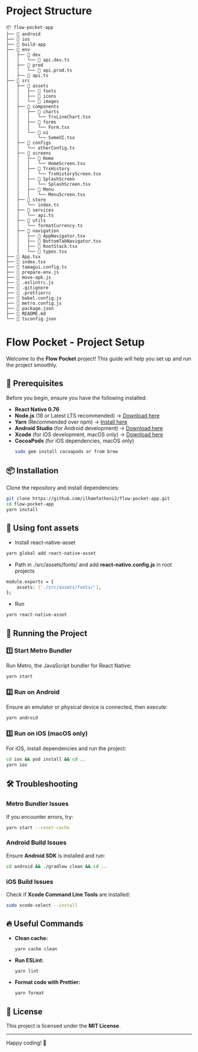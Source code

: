 # Project Structure
```
📦 flow-pocket-app
├── 📂 android
├── 📂 ios
├── 📂 build-app
├── 📂 env
│   ├── 📂 dev
│   │   └── 📂 api.dev.ts
│   ├── 📂 prod
│   │   └── 📂 api.prod.ts
│   ├── 📂 api.ts
├── 📂 src
│   ├── 📂 assets
│   │   ├── 📂 fonts
│   │   ├── 📂 icons
│   │   └── 📂 images
│   ├── 📂 components
│   │   ├── 📂 charts
│   │   │   └── TrxLineChart.tsx
│   │   ├── 📂 forms
│   │   │   └── Form.tsx
│   │   └── 📂 ui
│   │       └── SomeUI.tsx
│   ├── 📂 configs
│   │   └── otherConfig.ts
│   ├── 📂 screens
│   │   ├── 📂 Home
│   │   │   └── HomeScreen.tsx
│   │   ├── 📂 TrxHistory
│   │   │   └── TrxHistoryScreen.tsx
│   │   ├── 📂 SplashScreen
│   │   │   └── SplashScreen.tsx
│   │   ├── 📂 Menu
│   │   │   └── MenuScreen.tsx
│   ├── 📂 store
│   │   └── index.ts
│   ├── 📂 services
│   │   └── api.ts
│   ├── 📂 utils
│   │   └── formatCurrency.ts
│   ├── 📂 navigation
│   │   ├── 📂 AppNavigator.tsx
│   │   ├── 📂 BottomTabNavigator.tsx
│   │   ├── 📂 RootStack.tsx
│   │   └── 📂 types.tsx
├── 📜 App.tsx
├── 📜 index.tsx
├── 📜 tamagui.config.ts
├── 📜 prepare-env.js
├── 📜 move-apk.js
├── 📜 .eslintrc.js
├── 📜 .gitignore
├── 📜 .prettierrc
├── 📜 babel.config.js
├── 📜 metro.config.js
├── 📜 package.json
├── 📜 README.md
└── 📜 tsconfig.json
```
# Flow Pocket - Project Setup

Welcome to the **Flow Pocket** project! This guide will help you set up and run the project smoothly.

## 🚀 Prerequisites
Before you begin, ensure you have the following installed:
- **React Native 0.76**
- **Node.js** (18 or Latest LTS recommended) → [Download here](https://nodejs.org/)
- **Yarn** (Recommended over npm) → [Install here](https://yarnpkg.com/)
- **Android Studio** (for Android development) → [Download here](https://developer.android.com/studio)
- **Xcode** (for iOS development, macOS only) → [Download here](https://developer.apple.com/xcode/)
- **CocoaPods** (for iOS dependencies, macOS only)
  ```sh
  sudo gem install cocoapods or from brew
  ```

## 📦 Installation
Clone the repository and install dependencies:

```sh
git clone https://github.com/ilhamfathoni2/flow-pocket-app.git
cd flow-pocket-app
yarn install
```

## 🎯 Using font assets
- Install react-native-asset
```sh
yarn global add react-native-asset
```
- Path in ./src/assets/fonts/ and add **react-native.config.js** in root projects
```sh
module.exports = {
    assets: ['./src/assets/fonts/'],
};
```
- Run
```sh
yarn react-native-asset
```

## 🎯 Running the Project

### 1️⃣ Start Metro Bundler
Run Metro, the JavaScript bundler for React Native:
```sh
yarn start
```

### 2️⃣ Run on Android
Ensure an emulator or physical device is connected, then execute:
```sh
yarn android
```

### 3️⃣ Run on iOS (macOS only)
For iOS, install dependencies and run the project:
```sh
cd ios && pod install && cd ..
yarn ios
```

## 🛠 Troubleshooting

### Metro Bundler Issues
If you encounter errors, try:
```sh
yarn start --reset-cache
```

### Android Build Issues
Ensure **Android SDK** is installed and run:
```sh
cd android && ./gradlew clean && cd ..
```

### iOS Build Issues
Check if **Xcode Command Line Tools** are installed:
```sh
sudo xcode-select --install
```

## 🔥 Useful Commands
- **Clean cache:**
  ```sh
  yarn cache clean
  ```
- **Run ESLint:**
  ```sh
  yarn lint
  ```
- **Format code with Prettier:**
  ```sh
  yarn format
  ```

## 📄 License
This project is licensed under the **MIT License**.

---

Happy coding! 🚀


